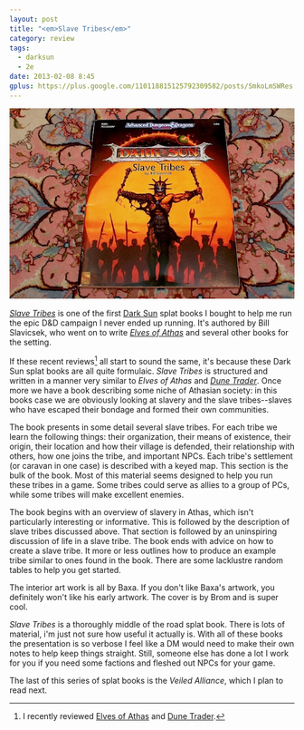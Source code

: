```yaml
---
layout: post
title: "<em>Slave Tribes</em>"
category: review
tags:
  - darksun
  - 2e
date: 2013-02-08 8:45
gplus: https://plus.google.com/110118815125792309582/posts/SmkoLmSWRes
---
```


![Slave Tribes](/assets/img/slave-tribes.jpg)

[_Slave Tribes_][1] is one of the first [Dark Sun][2] splat books I bought to help me run the epic D&D campaign I never ended up running. It's authored by Bill Slavicsek, who went on to write [_Elves of Athas_][3] and several other books for the setting.

If these recent reviews[^1] all start to sound the same, it's because these Dark Sun splat books are all quite formulaic. _Slave Tribes_ is structured and written in a manner very similar to _Elves of Athas_ and [_Dune Trader_][4]. Once more we have a book describing some niche of Athasian society: in this books case we are obviously looking at slavery and the slave tribes--slaves who have escaped their bondage and formed their own communities. 

The book presents in some detail several slave tribes. For each tribe we learn the following things: their organization, their means of existence, their origin, their location and how their village is defended, their relationship with others, how one joins the tribe, and important NPCs. Each tribe's settlement (or caravan in one case) is described with a keyed map. This section is the bulk of the book. Most of this material seems designed to help you run these tribes in a game. Some tribes could serve as allies to a group of PCs, while some tribes will make excellent enemies.

The book begins with an overview of slavery in Athas, which isn't particularly interesting or informative. This is followed by the description of slave tribes discussed above. That section is followed by an uninspiring discussion of life in a slave tribe. The book ends with advice on how to create a slave tribe. It more or less outlines how to produce an example tribe similar to ones found in the book. There are some lacklustre random tables to help you get started.

The interior art work is all by Baxa. If you don't like Baxa's artwork, you definitely won't like his early artwork. The cover is by Brom and is super cool.

_Slave Tribes_ is a thoroughly middle of the road splat book. There is lots of material, i'm just not sure how useful it actually is. With all of these books the presentation is so verbose I feel like a DM would need to make their own notes to help keep things straight. Still, someone else has done a lot I work for you if you need some factions and fleshed out NPCs  for your game.

The last of this series of splat books is the _Veiled Alliance_, which I plan to read next.

[^1]: I recently reviewed [Elves of Athas][3] and [Dune Trader][4].


[1]: http://www.tsrinfo.net/archive/ds/ds-dsr1.htm
[2]: /tags/darksun/
[3]: /review/elves-of-athas/
[4]: /review/dune-trader/